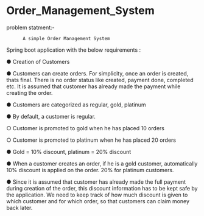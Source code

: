 # Order_Management_System
problem statment:-


          A simple Order Management System
          
          
Spring boot application with the below requirements :


● Creation of Customers

● Customers can create orders. For simplicity, once an order is created, thats final.
There is no order status like created, payment done, completed etc. It is
assumed that customer has already made the payment while creating the order.

● Customers are categorized as regular, gold, platinum

● By default, a customer is regular.

○ Customer is promoted to gold when he has placed 10 orders

○ Customer is promoted to platinum when he has placed 20 orders

● Gold = 10% discount, platinum = 20% discount

● When a customer creates an order, if he is a gold customer, automatically 10%
discount is applied on the order. 20% for platinum customers.

● Since it is assumed that customer has already made the full payment during
creation of the order, this discount information has to be kept safe by the
application. We need to keep track of how much discount is given to which
customer and for which order, so that customers can claim money back later.


